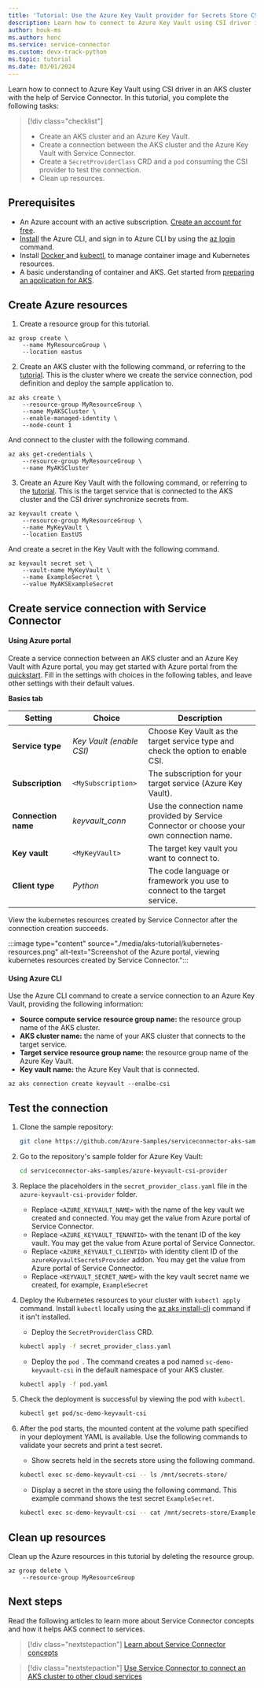 ```yaml
---
title: 'Tutorial: Use the Azure Key Vault provider for Secrets Store CSI Driver in an AKS cluster with Service Connector'
description: Learn how to connect to Azure Key Vault using CSI driver in an AKS cluster with the help of Service Connector.
author: houk-ms
ms.author: honc
ms.service: service-connector
ms.custom: devx-track-python
ms.topic: tutorial
ms.date: 03/01/2024
---
```

Learn how to connect to Azure Key Vault using CSI driver in an AKS cluster with the help of Service Connector. In this tutorial, you complete the following tasks:

> [!div class="checklist"]
>
> * Create an AKS cluster and an Azure Key Vault.
> * Create a connection between the AKS cluster and the Azure Key Vault with Service Connector.
> * Create a `SecretProviderClass` CRD and a `pod` consuming the CSI provider to test the connection.
> * Clean up resources.

## Prerequisites

* An Azure account with an active subscription. [Create an account for free](https://azure.microsoft.com/free/).
* [Install](/cli/azure/install-azure-cli) the Azure CLI, and sign in to Azure CLI by using the [az login](/cli/azure/reference-index#az-login) command.
* Install [Docker ](https://docs.docker.com/get-docker/)and [kubectl](https://kubernetes.io/docs/tasks/tools/), to manage container image and Kubernetes resources.
* A basic understanding of container and AKS. Get started from [preparing an application for AKS](../aks/tutorial-kubernetes-prepare-app.md).

## Create Azure resources

1. Create a resource group for this tutorial.

```azurecli
az group create \
    --name MyResourceGroup \
    --location eastus
```

2. Create an AKS cluster with the following command, or referring to the [tutorial](../aks/learn/quick-kubernetes-deploy-cli.md). This is the cluster where we create the service connection, pod definition and deploy the sample application to.

```azurecli
az aks create \
    --resource-group MyResourceGroup \
    --name MyAKSCluster \
    --enable-managed-identity \
    --node-count 1
```

And connect to the cluster with the following command.

```azurecli
az aks get-credentials \
    --resource-group MyResourceGroup \
    --name MyAKSCluster
```

3. Create an Azure Key Vault with the following command, or referring to the [tutorial](../key-vault/general/quick-create-cli.md). This is the target service that is connected to the AKS cluster and the CSI driver synchronize secrets from.

```azurecli
az keyvault create \
    --resource-group MyResourceGroup \  
    --name MyKeyVault \
    --location EastUS
```

And create a secret in the Key Vault with the following command.

```azurecli
az keyvault secret set \
    --vault-name MyKeyVault \
    --name ExampleSecret \
    --value MyAKSExampleSecret
```

## Create service connection with Service Connector

#### Using Azure portal

Create a service connection between an AKS cluster and an Azure Key Vault with Azure portal, you may get started with Azure portal from the [quickstart](quickstart-portal-aks-connection.md). Fill in the settings with choices in the following tables, and leave other settings with their default values.

**Basics tab**

| Setting                   | Choice                     | Description                                                                               |
| ------------------------- | -------------------------- | ----------------------------------------------------------------------------------------- |
| **Service type**    | *Key Vault (enable CSI)* | Choose Key Vault as the target service type and check the option to enable CSI.           |
| **Subscription**    | `<MySubscription>`       | The subscription for your target service (Azure Key Vault).                               |
| **Connection name** | *keyvault_conn*          | Use the connection name provided by Service Connector or choose your own connection name. |
| **Key vault**       | `<MyKeyVault>`           | The target key vault you want to connect to.                                             |
| **Client type**     | *Python*                 | The code language or framework you use to connect to the target service.                  |

View the kubernetes resources created by Service Connector after the connection creation succeeds.

:::image type="content" source="./media/aks-tutorial/kubernetes-resources.png" alt-text="Screenshot of the Azure portal, viewing kubernetes resources created by Service Connector.":::

#### Using Azure CLI

Use the Azure CLI command to create a service connection to an Azure Key Vault, providing the following information:

- **Source compute service resource group name:** the resource group name of the AKS cluster.
- **AKS cluster name:** the name of your AKS cluster that connects to the target service.
- **Target service resource group name:** the resource group name of the Azure Key Vault.
- **Key vault name:** the Azure Key Vault that is connected.

```azurecli
az aks connection create keyvault --enalbe-csi
```

## Test the connection

1. Clone the sample repository:

   ```Bash
   git clone https://github.com/Azure-Samples/serviceconnector-aks-samples.git
   ```
2. Go to the repository's sample folder for Azure Key Vault:

   ```Bash
   cd serviceconnector-aks-samples/azure-keyvault-csi-provider
   ```
3. Replace the placeholders in the `secret_provider_class.yaml` file in the `azure-keyvault-csi-provider` folder.

   * Replace `<AZURE_KEYVAULT_NAME>` with the name of the key vault we created and connected. You may get the value from Azure portal of Service Connector.
   * Replace `<AZURE_KEYVAULT_TENANTID>` with the tenant ID of the key vault. You may get the value from Azure portal of Service Connector.
   * Replace `<AZURE_KEYVAULT_CLIENTID>` with identity client ID of the  `azureKeyvaultSecretsProvider` addon. You may get the value from Azure portal of Service Connector.
   * Replace `<KEYVAULT_SECRET_NAME>` with the key vault secret name we created, for example, `ExampleSecret`
4. Deploy the Kubernetes resources to your cluster with `kubectl apply `command. Install `kubectl` locally using the [az aks install-cli](/cli/azure/aks#az_aks_install_cli) command if it isn't installed.

   - Deploy the `SecretProviderClass` CRD.

   ```Bash
   kubectl apply -f secret_provider_class.yaml
   ```

   - Deploy the `pod `. The command creates a pod named `sc-demo-keyvault-csi` in the default namespace of your AKS cluster.

   ```Bash
   kubectl apply -f pod.yaml
   ```
5. Check the deployment is successful by viewing the pod with `kubectl`.

   ```Bash
   kubectl get pod/sc-demo-keyvault-csi
   ```
6. After the pod starts, the mounted content at the volume path specified in your deployment YAML is available. Use the following commands to validate your secrets and print a test secret.

   - Show secrets held in the secrets store using the following command.

   ```Bash
   kubectl exec sc-demo-keyvault-csi -- ls /mnt/secrets-store/
   ```

   - Display a secret in the store using the following command. This example command shows the test secret `ExampleSecret`.

   ```Bash
   kubectl exec sc-demo-keyvault-csi -- cat /mnt/secrets-store/ExampleSecret
   ```

## Clean up resources

Clean up the Azure resources in this tutorial by deleting the resource group.

```azurecli
az group delete \
    --resource-group MyResourceGroup
```

## Next steps

Read the following articles to learn more about Service Connector concepts and how it helps AKS connect to services.

> [!div class="nextstepaction"]
> [Learn about Service Connector concepts](./concept-service-connector-internals.md)

> [!div class="nextstepaction"]
> [Use Service Connector to connect an AKS cluster to other cloud services](./how-to-use-service-connector-in-aks.md)
